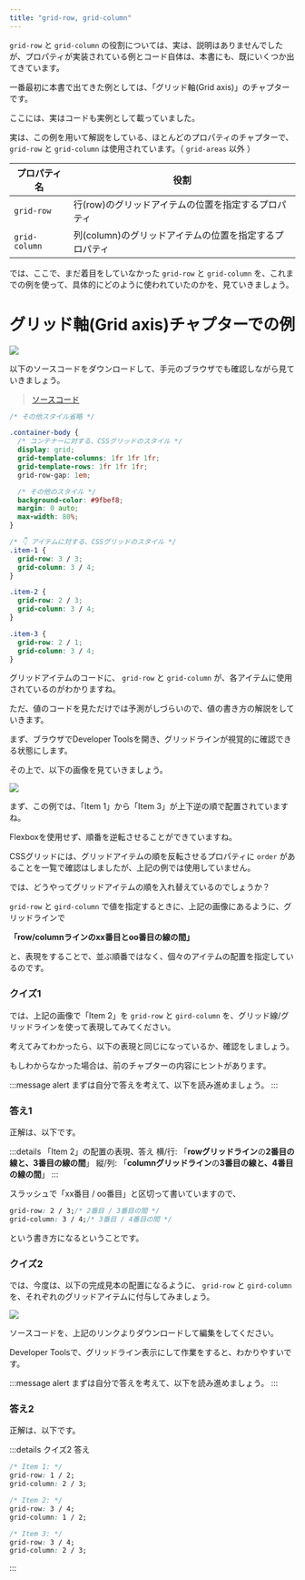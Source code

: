 ```yaml
---
title: "grid-row, grid-column"
---
```


`grid-row` と `grid-column` の役割については、実は、説明はありませんでしたが、プロパティが実装されている例とコード自体は、本書にも、既にいくつか出てきています。

一番最初に本書で出てきた例としては、「グリッド軸(Grid axis)」のチャプターです。

ここには、実はコードも実例として載っていました。

実は、この例を用いて解説をしている、ほとんどのプロパティのチャプターで、 `grid-row` と `grid-column` は使用されています。（ `grid-areas` 以外 ）

プロパティ名 | 役割
------------ | -------------
`grid-row` | 行(row)のグリッドアイテムの位置を指定するプロパティ
`grid-column` | 列(column)のグリッドアイテムの位置を指定するプロパティ

では、ここで、まだ着目をしていなかった `grid-row` と `grid-column` を、これまでの例を使って、具体的にどのように使われていたのかを、見ていきましょう。

# グリッド軸(Grid axis)チャプターでの例

![](https://storage.googleapis.com/zenn-user-upload/vc70krthn5xnule0zis1tfeygwz0)

以下のソースコードをダウンロードして、手元のブラウザでも確認しながら見ていきましょう。

> [ソースコード](https://github.com/schabibi1/zenn-book-challenges/tree/main/lesson6-flexbox-axis)

```css
/* その他スタイル省略 */

.container-body {
  /* コンテナーに対する、CSSグリッドのスタイル */
  display: grid;
  grid-template-columns: 1fr 1fr 1fr;
  grid-template-rows: 1fr 1fr 1fr;
  grid-row-gap: 1em;

  /* その他のスタイル */
  background-color: #9fbef8;
  margin: 0 auto;
  max-width: 80%;
}

/* 👇 アイテムに対する、CSSグリッドのスタイル */
.item-1 {
  grid-row: 3 / 3;
  grid-column: 3 / 4;
}

.item-2 {
  grid-row: 2 / 3;
  grid-column: 3 / 4;
}

.item-3 {
  grid-row: 2 / 1;
  grid-column: 3 / 4;
}
```

グリッドアイテムのコードに、 `grid-row` と `grid-column` が、各アイテムに使用されているのがわかりますね。

ただ、値のコードを見ただけでは予測がしづらいので、値の書き方の解説をしていきます。

まず、ブラウザでDeveloper Toolsを開き、グリッドラインが視覚的に確認できる状態にします。

その上で、以下の画像を見ていきましょう。

![](https://storage.googleapis.com/zenn-user-upload/g7rvjreujme9bneqosvnk54dsq2t)

まず、この例では、「Item 1」から「Item 3」が上下逆の順で配置されていますね。

Flexboxを使用せず、順番を逆転させることができていますね。

CSSグリッドには、グリッドアイテムの順を反転させるプロパティに `order` があることを一覧で確認はしましたが、上記の例では使用していません。

では、どうやってグリッドアイテムの順を入れ替えているのでしょうか？

`grid-row` と `gird-column` で値を指定するときに、上記の画像にあるように、グリッドラインで

**「row/columnラインのxx番目とoo番目の線の間」**

と、表現をすることで、並ぶ順番ではなく、個々のアイテムの配置を指定しているのです。

### クイズ1

では、上記の画像で「Item 2」を `grid-row` と `gird-column` を、グリッド線/グリッドラインを使って表現してみてください。

考えてみてわかったら、以下の表現と同じになっているか、確認をしましょう。

もしわからなかった場合は、前のチャプターの内容にヒントがあります。

:::message alert
まずは自分で答えを考えて、以下を読み進めましょう。
:::

### 答え1

正解は、以下です。

:::details 「Item 2」の配置の表現、答え
横/行: 「**rowグリッドライン**の**2番目の線と、3番目の線の間**」
縦/列: 「**columnグリッドライン**の**3番目の線と、4番目の線の間**」
:::

スラッシュで「xx番目 / oo番目」と区切って書いていますので、

```css
grid-row: 2 / 3;/* 2番目 / 3番目の間 */
grid-column: 3 / 4;/* 3番目 / 4番目の間 */
```

という書き方になるということです。

### クイズ2

では、今度は、以下の完成見本の配置になるように、 `grid-row` と `gird-column` を、それぞれのグリッドアイテムに付与してみましょう。

![](https://storage.googleapis.com/zenn-user-upload/2vwh2jq1bbqm5wkifzn4j5r2f001)

ソースコードを、上記のリンクよりダウンロードして編集をしてください。

Developer Toolsで、グリッドライン表示にして作業をすると、わかりやすいです。

:::message alert
まずは自分で答えを考えて、以下を読み進めましょう。
:::

### 答え2

正解は、以下です。

:::details クイズ2 答え
```css
/* Item 1: */
grid-row: 1 / 2;
grid-column: 2 / 3;

/* Item 2: */
grid-row: 3 / 4;
grid-column: 1 / 2;

/* Item 3: */
grid-row: 3 / 4;
grid-column: 2 / 3;
```
:::